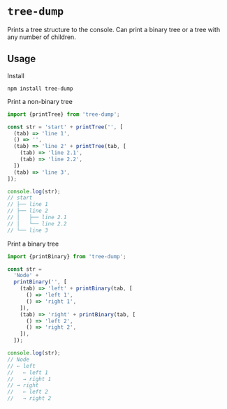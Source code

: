 # `tree-dump`

Prints a tree structure to the console. Can print a binary tree or a tree with any number of children.

## Usage

Install

```
npm install tree-dump
```

Print a non-binary tree

```js
import {printTree} from 'tree-dump';

const str = 'start' + printTree('', [
  (tab) => 'line 1',
  () => '',
  (tab) => 'line 2' + printTree(tab, [
    (tab) => 'line 2.1',
    (tab) => 'line 2.2',
  ])
  (tab) => 'line 3',
]);

console.log(str);
// start
// ├── line 1
// ├── line 2
// │   ├── line 2.1
// │   └── line 2.2
// └── line 3
```

Print a binary tree

```js
import {printBinary} from 'tree-dump';

const str =
  'Node' +
  printBinary('', [
    (tab) => 'left' + printBinary(tab, [
      () => 'left 1',
      () => 'right 1',
    ]),
    (tab) => 'right' + printBinary(tab, [
      () => 'left 2',
      () => 'right 2',
    ]),
  ]);

console.log(str);
// Node
// ← left
//   ← left 1
//   → right 1
// → right
//   ← left 2
//   → right 2
```
